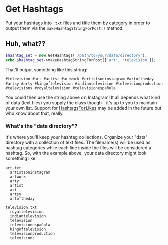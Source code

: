 # Get Hashtags

Put your hashtags into `.txt` files and title them by category in order to output them via the `makeHashtagStringForPost()` method.

## Huh, what??

```php
$hashtag_set = new GetHashtags('/path/to/your/data/directory');
echo $hashtag_set->makeHashtagStringForPost(['art', 'television']);
```

That'll output something like this string:

```
#television #art #artist #artwork #artistsoninstagram #artoftheday #artsy #arty #kingoftelevision #indiantelevision #televisionproduction #televisions #royaltelevision #televisionespañola
```

You could then use the string above on Instagram! It all depends what kind of data (text files) you supply the class though - it's up to you to maintain your own list. Support for [HashtagsForLikes](https://www.hashtagsforlikes.co/) may be added in the future but who know about that, really.

### What's the "data directory"?

It's where you'll keep your hashtag collections. Organize your "data" directory with a collection of text files. The filename(s) will be used as hashtag categories while each line inside the files will be considered a hashtag. So, with the example above, your data directory might look something like:

```
art.txt
  artistsoninstagram
  artwork
  arty
  artist
  art
  artsy
  artoftheday

television.txt
  royaltelevision
  indiantelevision
  television
  televisionespañola
  kingoftelevision
  televisionproduction
  televisions
```

